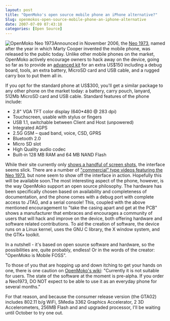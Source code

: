 ```yaml
---
layout: post
title: "OpenMoko's open source mobile phone an iPhone alternative?"
Slug: openmokos-open-source-mobile-phone-an-iphone-alternative
date: 2007-07-09 07:43:18
categories: [Open Source]
---
```

![OpenMoko Neo 1973](https://bendechrai.com/wp-content/uploads/2007/07/fic-neo1973_smaller.jpg "OpenMoko Neo 1973")Announced in November 2006, the [Neo 1973](http://www.openmoko.com/products-neo-base-00-stdkit.html), named after the year in which Marty Cooper invented the mobile phone, was released to the public today. Unlike other mobile phones on the market, OpenMoko actively encourage owners to hack away on the device, going so far as to provide an [advanced kit](http://www.openmoko.com/products-neo-advanced-00-develkit.html) for an extra US$150 including a debug board, tools, an extra battery, MicroSD card and USB cable, and a rugged carry box to put them all in.

If you opt for the standard phone at US$300, you'll get a similar package to any other phone on the market today: a battery, carry pouch, lanyard, 512Mb MicroSD card and USB cable. Standard features of the phone include:

- 2.8" <span class="caps">VGA</span> <span class="caps">TFT</span> color display (640*480 @ 283 dpi)
- Touchscreen, usable with stylus or fingers
- <span class="caps">USB</span> 1.1, switchable between Client and Host (unpowered)
- <span class="caps">Integrated AGPS</span>
- 2.5G <span class="caps">GSM</span> – quad band, voice, CSD, GPRS
- Bluetooth 2.0
- Micro SD slot
- High Quality audio codec
- Built-in 128 MB <span class="caps">RAM</span> and 64 MB <span class="caps">NAND</span> Flash

While their site currently only [shows a handful of screen shots](http://www.openmoko.com/products-neo-base-02-screenshots.html), the interface seems slick. There are a number of ["commercial" type videos featuring the Neo 1973](http://www.youtube.com/results?search_query=openmoko), but none seem to show off the interface in action. Hopefully this will be available soon.The most interesting aspect of the phone, however, is the way OpenMoko support an open source philosophy. The hardware has been specifically chosen based on availability and completeness of documentation, and the phone comes with a debug port with complete access to JTAG, and a serial console! This, coupled with the above mentioned encouragement to "take the casing apart and get at the <span class="caps">PCB</span>" shows a manufacturer that embraces and encourages a community of users that will hack and improve on the device, both offering hardware and software related contributions. To aid the creation of software, the device runs on a Linux kernel, uses the <span class="caps">GNU</span> C library, the X window system, and the GTK+ toolkit.

In a nutshell - it's based on open source software and hardware, so the possibilities are, quite probably, endless! Or in the words of the creator: "OpenMoko is Mobile <span class="caps">FOSS</span>".

To those of you that are hopping up and down itching to get your hands on one, there is one caution on [OpenMoko's wiki](http://wiki.openmoko.org/wiki/Main_Page): "Currently it is not suitable for users. The state of the software at the moment is pre-alpha. If you order a Neo1973, DO NOT expect to be able to use it as an everyday phone for several months."

For that reason, and because the consumer release version (the GTA02) includes 802.11 b/g WiFi, SMedia 3362 Graphics Accelerator, 2 3D Accelerometers, 256MB Flash and and upgraded processor, I'll be waiting until October to try one out.
